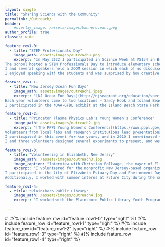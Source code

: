 ```yaml
---
layout: single
title: "Sharing Science with the Community"
permalink: /Outreach/
header:
    #overlay_image: /assets/images/bannerocean.jpeg
author_profile: true
classes: wide

feature_row1-0:
  - title: "STEM Professionals Day" 
    image_path: assets/images/outreach0.png
    excerpt: "In May 2022 I participated in Science Week at PS154 in Brooklyn, NY. 
The school hosted a STEM Professionals Day to introduce elementary school kids to the wide variety of STEM careers available to them.
I and several speakers held a ZOOM session in which each of us discussed the role science and engineering play in our careers, and then the students were invited to Q&A sessions in breakout rooms with each speaker. 
I enjoyed speaking with the students and was surprised by how creative (*'what's your spirit sea creature?'*) and insightful (*'will technology be society's downfall or savior?'*) some of their questions were!" 

feature_row1-1:
  - title: "New Jersey Ocean Fun Days"
    image_path: assets/images/outreach1.jpeg
    excerpt: "[NJ Ocean Fun Days](http://njseagrant.org/education/special-events/ocean-fun-days) are an event held every spring to teach local families and particularly kids about the coastal environment and how to take care of our oceans!
Each year volunteers come to two locations – Sandy Hook and Island Beach State Park – to present interactive exhibits about local ecosystems, sustainable fisheries, conservation, climate science, and oceanography.
I participated in the NOAA-GFDL exhibit at the Island Beach State Park event for several years. We presented experiments on ocean acidification and sea ice to teach visitors about some of the ways in which human activities are influencing the oceans."

feature_row1-2:
  - title: "Princeton Plasma Physics Lab's Young Women's Conference"
    image_path: assets/images/outreach2.jpg
    excerpt: "[The PPPL Young Women’s Conference](https://www.pppl.gov/2022-YWC) is devoted to encouraging middle- and high-school aged girls to pursue careers in STEM fields. 
Volunteers from local labs and research institutions lead presentations, hands-on-activities, and laboratory tours and speak to students about pursuing scientific careers. 
I participated in this event for two years, and in 2019 I coordinated the Princeton AOS/GFDL exhibit. 
I and three volunteers designed several experiments to present, and were excited to see how enthusiastic and knowledgeable the young women we spoke with were." 

feature_row1-3:
  - title: "Volunteering in Elizabeth, New Jersey"
    image_path: /assets/images/outreach3.jpg
    image_caption: "Interview with Christian Bollwage, the mayor of Elizabeth."
    excerpt: "I volunteered for the nonprofit New Jersey-based organization Future City aimed at educating local communities about environmental issues, working with policy-makers and government agencies (including the Trash-Free Waters project of the EPA), and developing environmental initiatives. 
I participated in the City of Elizabeth Estuary Day and Environment Day where I performed lab experiments and discussed climate dynamics with groups of students from local schools. 
Additionally, I worked with summer interns at Future City during the summer of 2017 and had an interview with the city’s mayor to discuss environmental issues."

feature_row1-4:
  - title: "Plainsboro Public Library"
    image_path: /assets/images/outreach4.jpg
    excerpt: "I worked with the Plainsboro Public Library Youth Program to develop a workshop to teach elementary school students about the Arctic Ocean and its role in climate. The title of the program was “Motion in the Ocean: Our Oceans and You”. I presented hands-on experiments and spoke with students regarding their thoughts on climate science and a simplified summary of my research on Arctic dynamics."

---
```


#&nbsp;
#{% include feature_row id="feature_row1-0" type="right" %}
#{% include feature_row id="feature_row1-1" type="right" %}
#{% include feature_row id="feature_row1-2" type="right" %}
#{% include feature_row id="feature_row1-3" type="right" %}
#{% include feature_row id="feature_row1-4" type="right" %}

